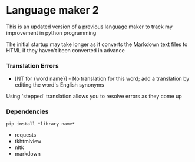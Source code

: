 # Language maker 2
This is an updated version of a previous language maker to track my improvement in python
programming

The initial startup may take longer as it converts the Markdown text files to HTML if they
haven't been converted in advance

### Translation Errors
- [NT for {word name}] - No translation for this word; add a translation by editing the word's 
English synonyms

Using 'stepped' translation allows you to resolve errors as they come up

### Dependencies
```pip install *library name*```
- requests
- tkhtmlview
- nltk
- markdown